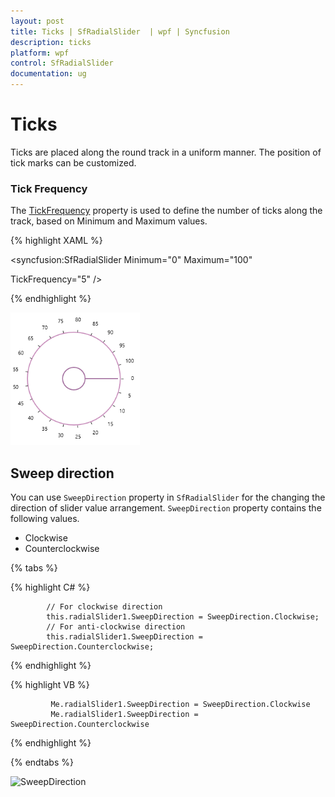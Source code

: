 ```yaml
---
layout: post
title: Ticks | SfRadialSlider  | wpf | Syncfusion
description: ticks 
platform: wpf
control: SfRadialSlider
documentation: ug
---
```


# Ticks 

Ticks are placed along the round track in a uniform manner. The position of tick marks can be customized.

### Tick Frequency

The [TickFrequency](https://help.syncfusion.com/cr/wpf/Syncfusion.SfRadialMenu.Wpf~Syncfusion.Windows.Controls.Navigation.SfRadialSlider~TickFrequency.html) property is used to define the number of ticks along the track, based on Minimum and Maximum values.


{% highlight XAML %}

<syncfusion:SfRadialSlider Minimum="0" Maximum="100"  

TickFrequency="5" />


{% endhighlight %}


![Ticks frequency](Concepts_images/Concepts_img2.png) 

## Sweep direction

You can use `SweepDirection` property in `SfRadialSlider` for the changing the direction of slider value arrangement. `SweepDirection` property contains the following values.

* Clockwise
* Counterclockwise

{% tabs %}

{% highlight C# %}

            // For clockwise direction
            this.radialSlider1.SweepDirection = SweepDirection.Clockwise;
            // For anti-clockwise direction
            this.radialSlider1.SweepDirection = SweepDirection.Counterclockwise;

{% endhighlight %}


{% highlight VB %}

             Me.radialSlider1.SweepDirection = SweepDirection.Clockwise
             Me.radialSlider1.SweepDirection = SweepDirection.Counterclockwise

{% endhighlight %}

{% endtabs %}

![SweepDirection](Slider-value_images/Slider-Sweep-Direction.png)



